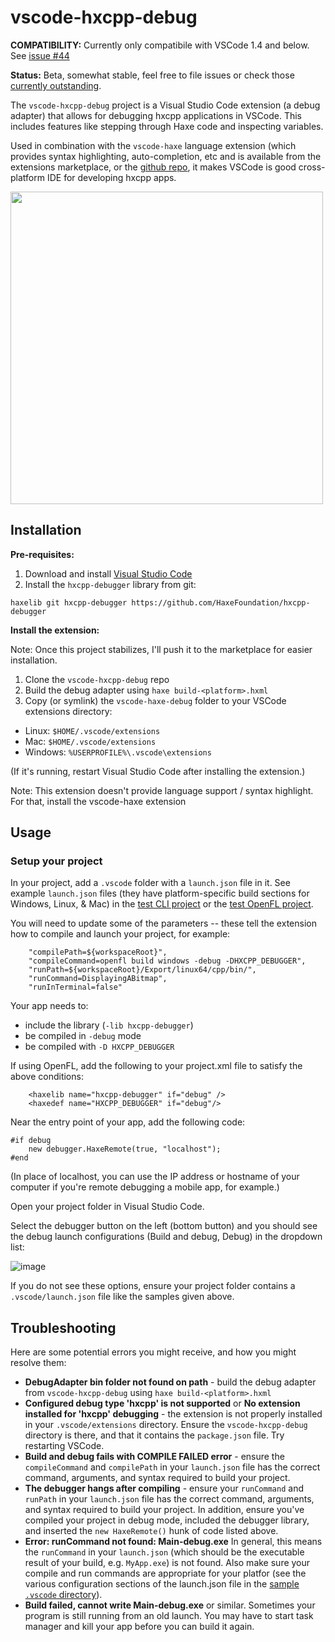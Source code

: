 # vscode-hxcpp-debug

**COMPATIBILITY:** Currently only compatibile with VSCode 1.4 and below. See [issue #44](https://github.com/jcward/vscode-hxcpp-debug/issues/44)

**Status:** Beta, somewhat stable, feel free to file issues or check those [currently outstanding](https://github.com/jcward/vscode-hxcpp-debug/issues).

The `vscode-hxcpp-debug` project is a Visual Studio Code extension (a debug
adapter) that allows for debugging hxcpp applications in VSCode. This includes
features like stepping through Haxe code and inspecting variables.

Used in combination with the `vscode-haxe` language extension (which provides syntax highlighting, auto-completion, etc and is available from the extensions marketplace, or the [github repo](https://github.com/jcward/vscode-haxe), it makes VSCode is good cross-platform IDE for developing hxcpp apps.

<img src="https://cloud.githubusercontent.com/assets/2192439/15448839/34b33624-1f2a-11e6-8585-0b583d32e7e1.png" width=500>

## Installation

**Pre-requisites:**

1. Download and install [Visual Studio Code](https://code.visualstudio.com/)
2. Install the `hxcpp-debugger` library from git:
```
haxelib git hxcpp-debugger https://github.com/HaxeFoundation/hxcpp-debugger
```

**Install the extension:**

Note: Once this project stabilizes, I'll push it to the marketplace for easier installation.

1.  Clone the `vscode-hxcpp-debug` repo
2.  Build the debug adapter using `haxe build-<platform>.hxml`
3.  Copy (or symlink) the `vscode-haxe-debug` folder to your VSCode extensions directory:
  - Linux: `$HOME/.vscode/extensions`
  - Mac: `$HOME/.vscode/extensions`
  - Windows: `%USERPROFILE%\.vscode\extensions`

(If it's running, restart Visual Studio Code after installing the extension.)

Note: This extension doesn't provide language support / syntax highlight. For that, install the vscode-haxe extension 

## Usage

### Setup your project
In your project, add a `.vscode` folder with a `launch.json` file in it. See example `launch.json` files (they have platform-specific build sections for Windows, Linux, & Mac) in the [test CLI project](https://github.com/jcward/vscode-hxcpp-debug/tree/master/test%20cli) or the [test OpenFL project](https://github.com/jcward/vscode-hxcpp-debug/tree/master/test%20openfl).

You will need to update some of the parameters -- these tell the extension how to compile and launch your project, for example:

```
	"compilePath=${workspaceRoot}",
	"compileCommand=openfl build windows -debug -DHXCPP_DEBUGGER",
	"runPath=${workspaceRoot}/Export/linux64/cpp/bin/",
	"runCommand=DisplayingABitmap",
	"runInTerminal=false"
```

Your app needs to:
- include the library (`-lib hxcpp-debugger`)
- be compiled in `-debug` mode
- be compiled with `-D HXCPP_DEBUGGER`

If using OpenFL, add the following to your project.xml file to satisfy the above conditions:
```
	<haxelib name="hxcpp-debugger" if="debug" />
	<haxedef name="HXCPP_DEBUGGER" if="debug"/>
```

Near the entry point of your app, add the following code:

```
#if debug
    new debugger.HaxeRemote(true, "localhost");
#end
```

(In place of localhost, you can use the IP address or hostname of your computer if you're remote debugging a mobile app, for example.)

Open your project folder in Visual Studio Code. 

Select the debugger button on the left (bottom button) and you should see the debug launch configurations (Build and debug, Debug) in the dropdown list:

![image](https://cloud.githubusercontent.com/assets/2192439/11687462/104c31f8-9e44-11e5-8f2c-8fcb60a49022.png)

If you do not see these options, ensure your project folder contains a `.vscode/launch.json` file like the samples given above.

## Troubleshooting

Here are some potential errors you might receive, and how you might resolve them:

- **DebugAdapter bin folder not found on path** - build the debug adapter from `vscode-hxcpp-debug` using `haxe build-<platform>.hxml`
- **Configured debug type 'hxcpp' is not supported** or **No extension installed for 'hxcpp' debugging** - the extension is not properly installed in your `.vscode/extensions` directory. Ensure the `vscode-hxcpp-debug` directory is there, and that it contains the `package.json` file. Try restarting VSCode.
- **Build and debug fails with COMPILE FAILED error** - ensure the `compileCommand` and `compilePath` in your `launch.json` file has the correct command, arguments, and syntax required to build your project.
- **The debugger hangs after compiling** - ensure your `runCommand` and `runPath` in your `launch.json` file has the correct command, arguments, and syntax required to build your project. In addition, ensure you've compiled your project in debug mode, included the debugger library, and inserted the `new HaxeRemote()` hunk of code listed above. 
- **Error: runCommand not found: Main-debug.exe** In general, this means the `runCommand` in your `launch.json` (which should be the executable result of your build, e.g. `MyApp.exe`) is not found. Also make sure your compile and run commands are appropriate for your platfor (see the various configuration sections of the launch.json file in the [sample `.vscode` directory](https://github.com/jcward/vscode-hxcpp-debug/tree/master/test%20cli/.vscode)).
- **Build failed, cannot write Main-debug.exe** or similar. Sometimes your program is still running from an old launch. You may have to start task manager and kill your app before you can build it again.
